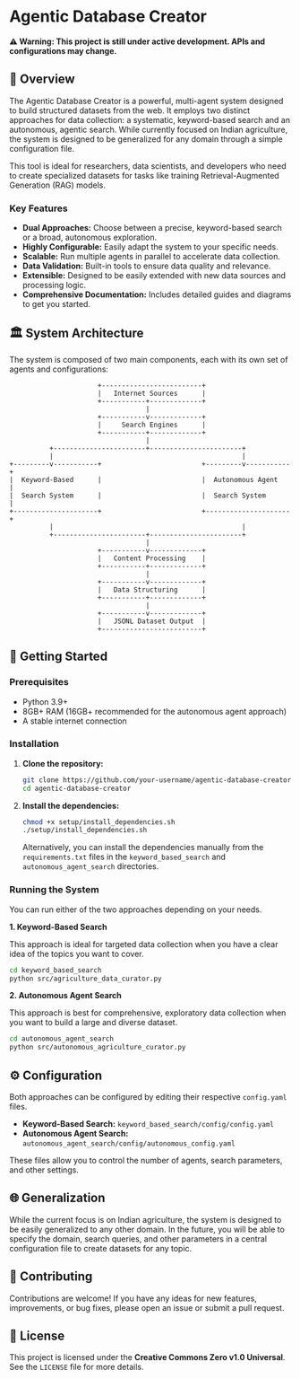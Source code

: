 # Agentic Database Creator

**⚠️ Warning: This project is still under active development. APIs and configurations may change.**

## 📜 Overview

The Agentic Database Creator is a powerful, multi-agent system designed to build structured datasets from the web. It employs two distinct approaches for data collection: a systematic, keyword-based search and an autonomous, agentic search. While currently focused on Indian agriculture, the system is designed to be generalized for any domain through a simple configuration file.

This tool is ideal for researchers, data scientists, and developers who need to create specialized datasets for tasks like training Retrieval-Augmented Generation (RAG) models.

### Key Features

*   **Dual Approaches:** Choose between a precise, keyword-based search or a broad, autonomous exploration.
*   **Highly Configurable:** Easily adapt the system to your specific needs.
*   **Scalable:** Run multiple agents in parallel to accelerate data collection.
*   **Data Validation:** Built-in tools to ensure data quality and relevance.
*   **Extensible:** Designed to be easily extended with new data sources and processing logic.
*   **Comprehensive Documentation:** Includes detailed guides and diagrams to get you started.

## 🏛️ System Architecture

The system is composed of two main components, each with its own set of agents and configurations:

```
                      +-------------------------+
                      |   Internet Sources      |
                      +-----------+-------------+
                                  |
                      +-----------v-------------+
                      |     Search Engines      |
                      +-----------+-------------+
                                  |
          +-----------------------+-----------------------+
          |                                               |
+---------v-----------+                         +---------v-----------+
|  Keyword-Based      |                         |  Autonomous Agent   |
|  Search System      |                         |  Search System      |
+---------------------+                         +---------------------+
          |                                               |
          +-----------------------+-----------------------+
                                  |
                      +-----------v-------------+
                      |   Content Processing    |
                      +-----------+-------------+
                                  |
                      +-----------v-------------+
                      |   Data Structuring      |
                      +-----------+-------------+
                                  |
                      +-----------v-------------+
                      |   JSONL Dataset Output  |
                      +-------------------------+
```

## 🚀 Getting Started

### Prerequisites

*   Python 3.9+
*   8GB+ RAM (16GB+ recommended for the autonomous agent approach)
*   A stable internet connection

### Installation

1.  **Clone the repository:**
    ```bash
    git clone https://github.com/your-username/agentic-database-creator.git
    cd agentic-database-creator
    ```

2.  **Install the dependencies:**
    ```bash
    chmod +x setup/install_dependencies.sh
    ./setup/install_dependencies.sh
    ```
    Alternatively, you can install the dependencies manually from the `requirements.txt` files in the `keyword_based_search` and `autonomous_agent_search` directories.

### Running the System

You can run either of the two approaches depending on your needs.

**1. Keyword-Based Search**

This approach is ideal for targeted data collection when you have a clear idea of the topics you want to cover.

```bash
cd keyword_based_search
python src/agriculture_data_curator.py
```

**2. Autonomous Agent Search**

This approach is best for comprehensive, exploratory data collection when you want to build a large and diverse dataset.

```bash
cd autonomous_agent_search
python src/autonomous_agriculture_curator.py
```

## ⚙️ Configuration

Both approaches can be configured by editing their respective `config.yaml` files.

*   **Keyword-Based Search:** `keyword_based_search/config/config.yaml`
*   **Autonomous Agent Search:** `autonomous_agent_search/config/autonomous_config.yaml`

These files allow you to control the number of agents, search parameters, and other settings.

## 🌐 Generalization

While the current focus is on Indian agriculture, the system is designed to be easily generalized to any other domain. In the future, you will be able to specify the domain, search queries, and other parameters in a central configuration file to create datasets for any topic.

## 🤝 Contributing

Contributions are welcome! If you have any ideas for new features, improvements, or bug fixes, please open an issue or submit a pull request.

## 📄 License

This project is licensed under the **Creative Commons Zero v1.0 Universal**. See the `LICENSE` file for more details.
